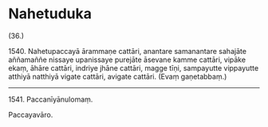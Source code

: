 # Nahetuduka

(36.)

1540\. Nahetupaccayā ārammaṇe cattāri, anantare samanantare sahajāte aññamaññe nissaye upanissaye purejāte āsevane kamme cattāri, vipāke ekaṃ, āhāre cattāri, indriye jhāne cattāri, magge tīṇi, sampayutte vippayutte atthiyā natthiyā vigate cattāri, avigate cattāri. (Evaṃ gaṇetabbaṃ.)

---

1541\. Paccanīyānulomaṃ.

Paccayavāro.
